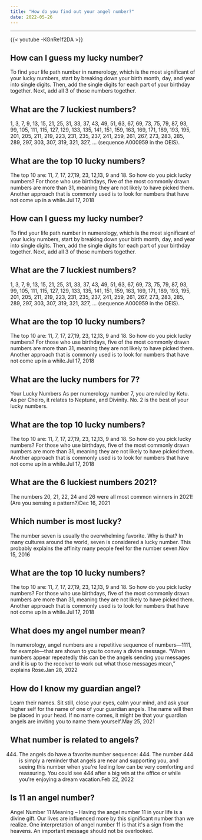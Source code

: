 ```yaml
---
title: "How do you find out your angel number?"
date: 2022-05-26
---
```


---
{{< youtube -KGnRe1f2DA >}}
## How can I guess my lucky number?
To find your life path number in numerology, which is the most significant of your lucky numbers, start by breaking down your birth month, day, and year into single digits. Then, add the single digits for each part of your birthday together. Next, add all 3 of those numbers together.

## What are the 7 luckiest numbers?
1, 3, 7, 9, 13, 15, 21, 25, 31, 33, 37, 43, 49, 51, 63, 67, 69, 73, 75, 79, 87, 93, 99, 105, 111, 115, 127, 129, 133, 135, 141, 151, 159, 163, 169, 171, 189, 193, 195, 201, 205, 211, 219, 223, 231, 235, 237, 241, 259, 261, 267, 273, 283, 285, 289, 297, 303, 307, 319, 321, 327, ... (sequence A000959 in the OEIS).

## What are the top 10 lucky numbers?
The top 10 are: 11, 7, 17, 27,19, 23, 12,13, 9 and 18. So how do you pick lucky numbers? For those who use birthdays, five of the most commonly drawn numbers are more than 31, meaning they are not likely to have picked them. Another approach that is commonly used is to look for numbers that have not come up in a while.Jul 17, 2018

## How can I guess my lucky number?
To find your life path number in numerology, which is the most significant of your lucky numbers, start by breaking down your birth month, day, and year into single digits. Then, add the single digits for each part of your birthday together. Next, add all 3 of those numbers together.

## What are the 7 luckiest numbers?
1, 3, 7, 9, 13, 15, 21, 25, 31, 33, 37, 43, 49, 51, 63, 67, 69, 73, 75, 79, 87, 93, 99, 105, 111, 115, 127, 129, 133, 135, 141, 151, 159, 163, 169, 171, 189, 193, 195, 201, 205, 211, 219, 223, 231, 235, 237, 241, 259, 261, 267, 273, 283, 285, 289, 297, 303, 307, 319, 321, 327, ... (sequence A000959 in the OEIS).

## What are the top 10 lucky numbers?
The top 10 are: 11, 7, 17, 27,19, 23, 12,13, 9 and 18. So how do you pick lucky numbers? For those who use birthdays, five of the most commonly drawn numbers are more than 31, meaning they are not likely to have picked them. Another approach that is commonly used is to look for numbers that have not come up in a while.Jul 17, 2018

## What are the lucky numbers for 7?
Your Lucky Numbers As per numerology number 7, you are ruled by Ketu. As per Cheiro, it relates to Neptune, and Divinity. No. 2 is the best of your lucky numbers.

## What are the top 10 lucky numbers?
The top 10 are: 11, 7, 17, 27,19, 23, 12,13, 9 and 18. So how do you pick lucky numbers? For those who use birthdays, five of the most commonly drawn numbers are more than 31, meaning they are not likely to have picked them. Another approach that is commonly used is to look for numbers that have not come up in a while.Jul 17, 2018

## What are the 6 luckiest numbers 2021?
The numbers 20, 21, 22, 24 and 26 were all most common winners in 2021! (Are you sensing a pattern?)Dec 16, 2021

## Which number is most lucky?
The number seven is usually the overwhelming favorite. Why is that? In many cultures around the world, seven is considered a lucky number. This probably explains the affinity many people feel for the number seven.Nov 15, 2016

## What are the top 10 lucky numbers?
The top 10 are: 11, 7, 17, 27,19, 23, 12,13, 9 and 18. So how do you pick lucky numbers? For those who use birthdays, five of the most commonly drawn numbers are more than 31, meaning they are not likely to have picked them. Another approach that is commonly used is to look for numbers that have not come up in a while.Jul 17, 2018

## What does my angel number mean?
In numerology, angel numbers are a repetitive sequence of numbers—1111, for example—that are shown to you to convey a divine message. “When numbers appear repeatedly this can be the angels sending you messages and it is up to the receiver to work out what those messages mean,” explains Rose.Jan 28, 2022

## How do I know my guardian angel?
Learn their names. Sit still, close your eyes, calm your mind, and ask your higher self for the name of one of your guardian angels. The name will then be placed in your head. If no name comes, it might be that your guardian angels are inviting you to name them yourself.May 25, 2021

## What number is related to angels?
444. The angels do have a favorite number sequence: 444. The number 444 is simply a reminder that angels are near and supporting you, and seeing this number when you're feeling low can be very comforting and reassuring. You could see 444 after a big win at the office or while you're enjoying a dream vacation.Feb 22, 2022

## Is 11 an angel number?
Angel Number 11 Meaning – Having the angel number 11 in your life is a divine gift. Our lives are influenced more by this significant number than we realize. One interpretation of angel number 11 is that it's a sign from the heavens. An important message should not be overlooked.

